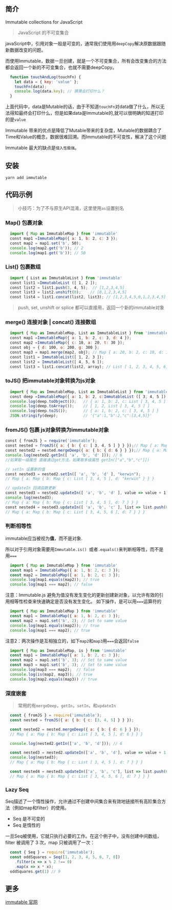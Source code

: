 ## 简介

Immutable collections for JavaScript

> JavaScript 的不可变集合

javaScript中，引用对象一般是可变的，通常我们使用用`deepCopy`解决原数据跟随新数据改变的问题。

而使用Immutable，数据一旦创建，就是一个不可变集合，所有会改变集合的方法都会返回一个新的不可变集合，也就不需要deepCopy。

```js
  function touchAndLog(touchFn) {
    let data = { key: 'value' };
    touchFn(data);
    console.log(data.key); // 猜猜会打印什么？
  }
```
上面代码中，data是Mutable的话，由于不知道`touchFn`对data做了什么，所以无法得知最终会打印什么，但是如果data是Immutable的,就可以很明确的知道打印的是`value`

Immutable 带来的优点是降低了Mutable带来的复杂度，Mutable的数据耦合了Time和Value的概念，数据很难回溯。而Immutable的不可变性，解决了这个问题

Immutable 最大的缺点是`侵入性极强`。

## 安装

  `yarn add immutable`

## 代码示例

  > 小技巧：为了不与原生API混淆，这里使用`as`设置别名

### Map() 包裹对象

```js
  import { Map as ImmutableMap } from 'immutable'
  const map1 =ImmutableMap({ a: 1, b: 2, c: 3 }); 
  const map2 = map1.set('b', 50); 
  console.log(map2.get('b')); // 2
  console.log(map1.get('b')); // 50
```

### List() 包裹数组

```js
  import { List as ImmutableList } from 'immutable'
  const list1 =ImmutableList ([ 1, 2 ]);
  const list2 = list1.push(3, 4, 5);  // [1,2,3,4,5]
  const list3 = list2.unshift(0);    // [0,1,2,3,4,5]
  const list4 = list1.concat(list2, list3); // [1,2,3,4,5,0,1,2,3,4,5]
```
> push, set, unshift or splice 都可以直接用，返回一个新的immutable对象

### merge() 连接对象 | concat() 连接数组
```js
  import { Map as ImmutableMap, List as ImmutableList } from 'immutable'
  const map1 =ImmutableMap({ a: 1, b: 2, c: 3, d: 4 });
  const map2 =ImmutableMap({ c: 10, a: 20, t: 30 });
  const obj = { d: 100, o: 200, g: 300 };
  const map3 = map1.merge(map2, obj); // Map { a: 20, b: 2, c: 10, d: 100, t: 30, o: 200, g: 300 }
  const list1 = ImmutableList([ 1, 2, 3 ]);
  const list2 = ImmutableList([ 4, 5, 6 ]);
  const list3 = list1.concat(list2, array); // List [ 1, 2, 3, 4, 5, 6, 7, 8, 9 ]
```

### toJS() 把immutable对象转换为js对象
```js
  import { Map as ImmutableMap, List as ImmutableList } from 'immutable'
  const deep =ImmutableMap({ a: 1, b: 2, c:ImmutableList ([ 3, 4, 5 ]) });
  console.log(deep.toObject());   // { a: 1, b: 2, c: List [ 3, 4, 5 ] }
  console.log(deep.toArray());    // [ 1, 2, List [ 3, 4, 5 ] ]
  console.log(deep.toJS());       // { a: 1, b: 2, c: [ 3, 4, 5 ] }
  JSON.stringify(deep);           // '{"a":1,"b":2,"c":[3,4,5]}'
```

### fromJS() 包裹 js对象转换为immutable对象
```js
const { fromJS } = require('immutable');
const nested = fromJS({ a: { b: { c: [ 3, 4, 5 ] } } });// Map { a: Map { b: Map { c: List [ 3, 4, 5 ] } } }
const nested2 = nested.mergeDeep({ a: { b: { d: 6 } } });// Map { a: Map { b: Map { c: List [ 3, 4, 5 ], d: 6 } } }
console.log(nested2.getIn([ 'a', 'b', 'd' ])); // 6
//如果取一级属性 直接通过get方法，如果取多级属性 getIn(["a","b","c"]])

// setIn 设置新的值
const nested3 = nested2.setIn([ 'a', 'b', 'd' ], "kerwin");
// Map { a: Map { b: Map { c: List [ 3, 4, 5 ], d: "kerwin" } } }

// updateIn 回调函数更新
const nested3 = nested2.updateIn([ 'a', 'b', 'd' ], value => value + 1);
console.log(nested3);
// Map { a: Map { b: Map { c: List [ 3, 4, 5 ], d: 7 } } }
const nested4 = nested3.updateIn([ 'a', 'b', 'c' ], list => list.push(6));
// Map { a: Map { b: Map { c: List [ 3, 4, 5, 6 ], d: 7 } } }
```

### 判断相等性

immutable应当被视为**值**，而不是对象.

所以对于引用对象需要用`Immutable.is() `或者` .equals() `来判断相等性，而不是用`===`

```js
  import { Map as ImmutableMap } from 'immutable'
  const map1 = ImmutableMap({ a: 1, b: 2, c: 3 });
  const map2 = ImmutableMap({ a: 1, b: 2, c: 3 });
  console.log(map1.equals(map2)); // true
  console.log(map1 === map2); // false
```

注意：Immutable.js 避免为值没有发生变化的更新创建新对象，以允许有效的引用相等性检查来快速确定是否没有发生变化。
如下操作，是可以用`===`运算符的

```js
  import { Map as ImmutableMap } from 'immutable'
  const map1 = ImmutableMap({ a: 1, b: 2, c: 3 });
  const map2 = map1.set('b', 2); // Set to same value
  console.log(map1.equals(map2)); // true
  console.log(map1 === map2); // true
```

注意2：两次操作是互相独立的，如下`map2`和`map3`用`===`会返回`false`

```js
  import { Map as ImmutableMap, is } from 'immutable'
  const map1 = ImmutableMap({ a: 1, b: 2, c: 3 });
  const map2 = map1.set('b', 3); // Set to same value
  const map3 = map1.set('b', 3); // Set to same value
  console.log(map3 === map2);  // false
  console.log(is(map2, map3)); // true
  console.log(map2.equals(map3)) // true
```

### 深度嵌套

  > 常用的有`mergeDeep`，`getIn`，`setIn`，和`updateIn`

```js
  const { fromJS } = require('immutable');
  const nested = fromJS({ a: { b: { c: [3, 4, 5] } } });

  const nested2 = nested.mergeDeep({ a: { b: { d: 6 } } });
  // Map { a: Map { b: Map { c: List [ 3, 4, 5 ], d: 6 } } }

  console.log(nested2.getIn(['a', 'b', 'd'])); // 6

  const nested3 = nested2.updateIn(['a', 'b', 'd'], value => value + 1);
  console.log(nested3);
  // Map { a: Map { b: Map { c: List [ 3, 4, 5 ], d: 7 } } }

  const nested4 = nested3.updateIn(['a', 'b', 'c'], list => list.push(6));
  // Map { a: Map { b: Map { c: List [ 3, 4, 5, 6 ], d: 7 } } }
```

### Lazy Seq

Seq描述了一个惰性操作，允许通过不创建中间集合来有效地链接所有高阶集合方法（例如map和filter）的使用。

* Seq 是不可变的
* Seq 是惰性的

一旦Seq被使用，它就只执行必要的工作。在这个例子中，没有创建中间数组，filter 被调用了 3 次，map 只被调用了一次：

```js
  const { Seq } = require('immutable');
  const oddSquares = Seq([1, 2, 3, 4, 5, 6, 7, 8])
    .filter(x => x % 2 !== 0)
    .map(x => x * x);
  oddSquares.get(1) // 9
```

## 更多

  [immutable 官网](https://immutable-js.com/)
